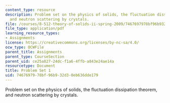 ```yaml
---
content_type: resource
description: Problem set on the physics of solids, the fluctuation dissipation theorem,
  and neutron scattering by crystals.
file: /courses/8-512-theory-of-solids-ii-spring-2009/7467697978bf96b932d30eb636dde179_MIT8_512s09_pset011.pdf
file_type: application/pdf
learning_resource_types:
- Assignments
license: https://creativecommons.org/licenses/by-nc-sa/4.0/
ocw_type: OCWFile
parent_title: Assignments
parent_type: CourseSection
parent_uid: ce25a827-24dc-f1a6-4ffb-a843e24ae14a
resourcetype: Document
title: Problem Set 1
uid: 74676979-78bf-96b9-32d3-0eb636dde179
---
```

Problem set on the physics of solids, the fluctuation dissipation theorem, and neutron scattering by crystals.